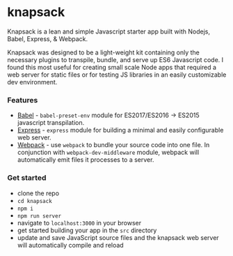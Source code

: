 # knapsack
Knapsack is a lean and simple Javascript starter app built with Nodejs, Babel, Express, & Webpack.

Knapsack was designed to be a light-weight kit containing only the necessary plugins to transpile, bundle, and serve up ES6 Javascript code. I found this most useful for creating small scale Node apps that required a web server for static files or for testing JS libraries in an easily customizable dev environment.  

### Features
+ [Babel](https://github.com/babel/babel/tree/master/packages/babel-cli) - `babel-preset-env` module for ES2017/ES2016 -> ES2015 javascript transpilation.
+ [Express](https://github.com/expressjs/express) - `express` module for building a minimal and easily configurable web server.
+ [Webpack](https://github.com/webpack/webpack) - use `webpack` to bundle your source code into one file. In conjunction with `webpack-dev-middleware` module, webpack will automatically emit files it processes to a server.

### Get started
+ clone the repo
+ `cd knapsack`
+ `npm i`
+ `npm run server`
+ navigate to `localhost:3000` in your browser
+ get started building your app in the `src` directory
+ update and save JavaScript source files and the knapsack web server will automatically compile and reload
